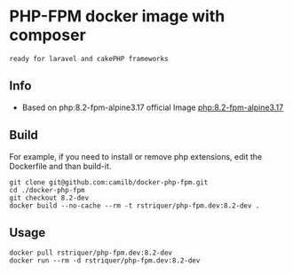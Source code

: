 # PHP-FPM docker image with composer

`ready for laravel and cakePHP frameworks `

## Info

- Based on php:8.2-fpm-alpine3.17 official Image [php:8.2-fpm-alpine3.17](https://hub.docker.com/_/php/)

## Build

For example, if you need to install or remove php extensions, edit the Dockerfile and than build-it.

    git clone git@github.com:camilb/docker-php-fpm.git
    cd ./docker-php-fpm
    git checkout 8.2-dev
    docker build --no-cache --rm -t rstriquer/php-fpm.dev:8.2-dev .

## Usage

    docker pull rstriquer/php-fpm.dev:8.2-dev
    docker run --rm -d rstriquer/php-fpm.dev:8.2-dev
